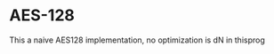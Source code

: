 # AES-128                                                     
This a naive  AES128 implementation, no optimization is dN in thisprog  
          
          
          
          
          
          
